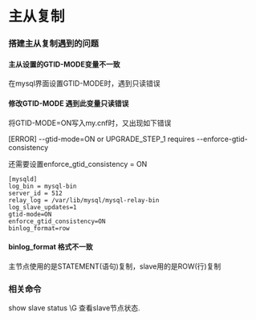 # 主从复制

### 搭建主从复制遇到的问题

#### 主从设置的GTID-MODE变量不一致

在mysql界面设置GTID-MODE时，遇到只读错误

#### 修改GTID-MODE 遇到此变量只读错误

将GTID-MODE=ON写入my.cnf时，又出现如下错误

[ERROR] --gtid-mode=ON or UPGRADE_STEP_1 requires --enforce-gtid-consistency

还需要设置enforce_gtid_consistency = ON

~~~
[mysqld]
log_bin = mysql-bin
server_id = 512
relay_log = /var/lib/mysql/mysql-relay-bin
log_slave_updates=1
gtid-mode=ON
enforce_gtid_consistency=ON
binlog_format=row
~~~



#### binlog_format 格式不一致

主节点使用的是STATEMENT(语句)复制，slave用的是ROW(行)复制



### 相关命令

show slave status \G 查看slave节点状态.